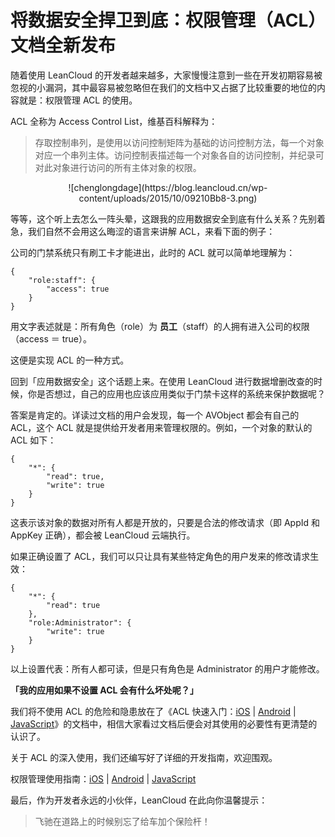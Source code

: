 # 将数据安全捍卫到底：权限管理（ACL）文档全新发布

随着使用 LeanCloud 的开发者越来越多，大家慢慢注意到一些在开发初期容易被忽视的小漏洞，其中最容易被忽略但在我们的文档中又占据了比较重要的地位的内容就是：权限管理 ACL 的使用。

ACL 全称为 Access Control List，维基百科解释为：

>存取控制串列，是使用以访问控制矩阵为基础的访问控制方法，每一个对象对应一个串列主体。访问控制表描述每一个对象各自的访问控制，并纪录可对此对象进行访问的所有主体对象的权限。

<p style="text-align:center;">![chenglongdage](https://blog.leancloud.cn/wp-content/uploads/2015/10/09210Bb8-3.png)</p>

等等，这个听上去怎么一阵头晕，这跟我的应用数据安全到底有什么关系？先别着急，我们自然不会用这么晦涩的语言来讲解 ACL，来看下面的例子：

公司的门禁系统只有刷工卡才能进出，此时的 ACL 就可以简单地理解为：

```
{
    "role:staff": {
        "access": true
    }
}
```

用文字表述就是：所有角色（role）为 **员工**（staff）的人拥有进入公司的权限（access ＝ true）。

这便是实现 ACL 的一种方式。

回到「应用数据安全」这个话题上来。在使用 LeanCloud 进行数据增删改查的时候，你是否想过，自己的应用也应该应用类似于门禁卡这样的系统来保护数据呢？

答案是肯定的。详读过文档的用户会发现，每一个 AVObject 都会有自己的 ACL，这个 ACL 就是提供给开发者用来管理权限的。例如，一个对象的默认的 ACL 如下：

```
{
    "*": {
        "read": true,
        "write": true
    }
}
```

这表示该对象的数据对所有人都是开放的，只要是合法的修改请求（即 AppId 和 AppKey 正确），都会被 LeanCloud 云端执行。

如果正确设置了 ACL，我们可以只让具有某些特定角色的用户发来的修改请求生效：

```
{
    "*": {
        "read": true
    },
    "role:Administrator": {
        "write": true
    }
}
```

以上设置代表：所有人都可读，但是只有角色是 Administrator 的用户才能修改。

**「我的应用如果不设置 ACL 会有什么坏处呢？」**

我们将不使用 ACL 的危险和隐患放在了《ACL 快速入门：[iOS](https://leancloud.cn/docs/acl_quick_start-ios.html) | [Android](https://leancloud.cn/docs/acl_quick_start-android.html) | [JavaScript](https://leancloud.cn/docs/acl_quick_start-js.html)》的文档中，相信大家看过文档后便会对其使用的必要性有更清楚的认识了。

关于 ACL 的深入使用，我们还编写好了详细的开发指南，欢迎围观。

权限管理使用指南：[iOS](https://leancloud.cn/docs/acl_guide-ios.html) | [Android](https://leancloud.cn/docs/acl_guide-android.html) | [JavaScript](https://leancloud.cn/docs/acl_guide-js.html)

最后，作为开发者永远的小伙伴，LeanCloud 在此向你温馨提示：

> 飞驰在道路上的时候别忘了给车加个保险杆！
